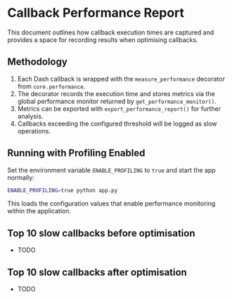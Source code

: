 # Callback Performance Report

This document outlines how callback execution times are captured and provides a space for recording results when optimising callbacks.

## Methodology

1. Each Dash callback is wrapped with the `measure_performance` decorator from `core.performance`.
2. The decorator records the execution time and stores metrics via the global performance monitor returned by `get_performance_monitor()`.
3. Metrics can be exported with `export_performance_report()` for further analysis.
4. Callbacks exceeding the configured threshold will be logged as slow operations.

## Running with Profiling Enabled

Set the environment variable `ENABLE_PROFILING` to `true` and start the app normally:

```bash
ENABLE_PROFILING=true python app.py
```

This loads the configuration values that enable performance monitoring within the application.

## Top 10 slow callbacks before optimisation

- TODO

## Top 10 slow callbacks after optimisation

- TODO

